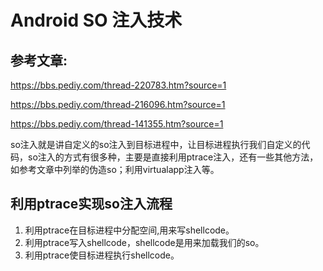 # Android SO 注入技术

## 参考文章:

<https://bbs.pediy.com/thread-220783.htm?source=1>

<https://bbs.pediy.com/thread-216096.htm?source=1>

<https://bbs.pediy.com/thread-141355.htm?source=1>

so注入就是讲自定义的so注入到目标进程中，让目标进程执行我们自定义的代码，so注入的方式有很多种，主要是直接利用ptrace注入，还有一些其他方法，如参考文章中列举的伪造so；利用virtualapp注入等。

## 利用ptrace实现so注入流程
1. 利用ptrace在目标进程中分配空间,用来写shellcode。
2. 利用ptrace写入shellcode，shellcode是用来加载我们的so。
3. 利用ptrace使目标进程执行shellcode。